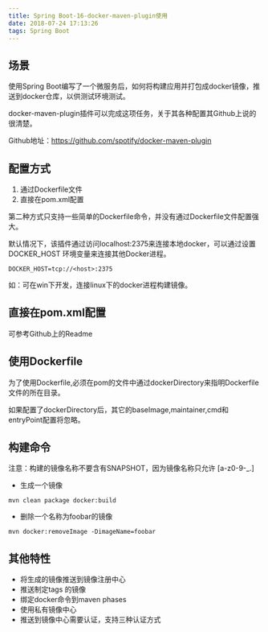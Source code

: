 ```yaml
---
title: Spring Boot-16-docker-maven-plugin使用
date: 2018-07-24 17:13:26
tags: Spring Boot
---
```


## 场景
使用Spring Boot编写了一个微服务后，如何将构建应用并打包成docker镜像，推送到docker仓库，以供测试环境测试。

docker-maven-plugin插件可以完成这项任务，关于其各种配置其Github上说的很清楚。

Github地址：https://github.com/spotify/docker-maven-plugin

## 配置方式
1. 通过Dockerfile文件
1. 直接在pom.xml配置

第二种方式只支持一些简单的Dockerfile命令，并没有通过Dockerfile文件配置强大。

默认情况下，该插件通过访问localhost:2375来连接本地docker，可以通过设置DOCKER_HOST 环境变量来连接其他Docker进程。

```
DOCKER_HOST=tcp://<host>:2375
```

如：可在win下开发，连接linux下的docker进程构建镜像。

##  直接在pom.xml配置
可参考Github上的Readme

## 使用Dockerfile
为了使用Dockerfile,必须在pom的文件中通过dockerDirectory来指明Dockerfile文件的所在目录。

如果配置了dockerDirectory后，其它的baseImage,maintainer,cmd和entryPoint配置将忽略。

## 构建命令
注意：构建的镜像名称不要含有SNAPSHOT，因为镜像名称只允许 [a-z0-9-_.]
- 生成一个镜像
```
mvn clean package docker:build
```

- 删除一个名称为foobar的镜像

```
mvn docker:removeImage -DimageName=foobar
```

## 其他特性
- 将生成的镜像推送到镜像注册中心
- 推送制定tags 的镜像
- 绑定docker命令到maven phases
- 使用私有镜像中心
- 推送到镜像中心需要认证，支持三种认证方式
